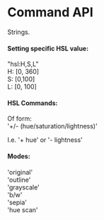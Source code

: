 Command API
===========
Strings.

#### Setting specific HSL value:
"hsl:H,S,L"  
H: [0, 360]  
S: [0,100]  
L: [0, 100]  

#### HSL Commands:
Of form:  
'+/- (hue/saturation/lightness)'  

I.e. '+ hue' or '- lightness'

#### Modes:
'original'  
'outline'  
'grayscale'  
'b/w'  
'sepia'  
'hue scan'  

